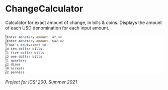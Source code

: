 # ChangeCalculator
Calculator for exact amount of change, in bills & coins. Displays the amount of each U$D denomination for each input amount.

![alt text](https://github.com/nxrada/ChangeCalculator/blob/main/ChangeCalculator.png)

*Project for ICSI 200, Summer 2021*
